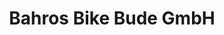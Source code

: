 ---
title: "Bahros Bike Bude GmbH"
url: /fuerstenwalde-spree/bahros-bike-bude-gmbh/
shop: Motorrad
---